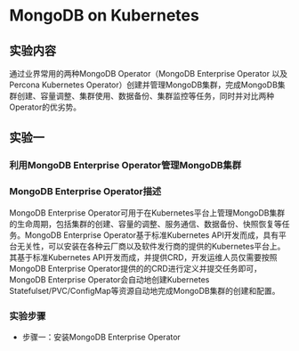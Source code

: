 # MongoDB on Kubernetes

## 实验内容

通过业界常用的两种MongoDB Operator（MongoDB Enterprise Operator 以及 Percona Kubernetes Operator）创建并管理MongoDB集群，完成MongoDB集群创建、容量调整、集群使用、数据备份、集群监控等任务，同时并对比两种Operator的优劣势。

## 实验一
### 利用MongoDB Enterprise Operator管理MongoDB集群

### MongoDB Enterprise Operator描述
MongoDB Enterprise Operator可用于在Kubernetes平台上管理MongoDB集群的生命周期，包括集群的创建、容量的调整、服务通信、数据备份、快照恢复等任务。MongoDB Enterprise Operator基于标准Kubernetes API开发而成，具有平台无关性，可以安装在各种云厂商以及软件发行商的提供的Kubernetes平台上。其基于标准Kubernetes API开发而成，并提供CRD，开发运维人员仅需要按照MongoDB Enterprise Operator提供的的CRD进行定义并提交任务即可，MongoDB Enterprise Operator会自动地创建Kubernetes Statefulset/PVC/ConfigMap等资源自动地完成MongoDB集群的创建和配置。

### 实验步骤

- 步骤一：安装MongoDB Enterprise Operator
